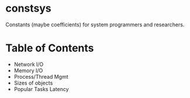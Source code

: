 # constsys
Constants (maybe coefficients) for system programmers and researchers.

# Table of Contents

- Network I/O
- Memory I/O
- Process/Thread Mgmt
- Sizes of objects
- Popular Tasks Latency